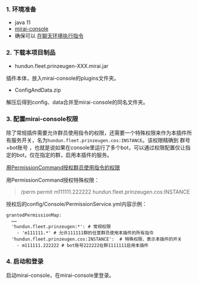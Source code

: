 ### 1. 环境准备

- java 11
- [mirai-console](https://github.com/mamoe/mirai/blob/dev/docs/UserManual.md)
- 确保可以 [在聊天环境执行指令](https://github.com/project-mirai/chat-command)  

### 2. 下载本项目制品

- hundun.fleet.prinzeugen-XXX.mirai.jar

插件本体，放入mirai-console的plugins文件夹。

- ConfigAndData.zip

解压后得到config、data合并至mirai-console的同名文件夹。

### 3. 配置mirai-console权限

除了常规插件需要允许群员使用指令的权限，还需要一个特殊权限来作为本插件所有服务开关，名为`hundun.fleet.prinzeugen.cos:INSTANCE`。该权限精确到 群号+bot账号 ，也就是说如果在console里运行了多个bot，可以通过权限配置仅让指定的bot，仅在指定的群，启用本插件的服务。

[用PermissionCommand授权群员使用指令的权限](https://github.com/mamoe/mirai-console/blob/master/docs/BuiltInCommands.md#%E6%8E%88%E4%BA%88%E4%B8%80%E4%B8%AA%E7%94%A8%E6%88%B7%E6%89%A7%E8%A1%8C%E6%89%80%E6%9C%89%E6%8C%87%E4%BB%A4%E7%9A%84%E6%9D%83%E9%99%90)

用PermissionCommand授权特殊权限：
> /perm permit m111111.222222 hundun.fleet.prinzeugen.cos:INSTANCE

授权后的config/Console/PermissionService.yml内容示例：
```
grantedPermissionMap: 
  ……
  'hundun.fleet.prinzeugen:*': # 常规权限
    - 'm111111.*' # 允许111111群的任意群员使用本插件的所有指令
  'hundun.fleet.prinzeugen.cos:INSTANCE':  # 特殊权限，表示本插件的开关
    - m111111.222222 # bot账号222222在群1111111启用本插件
```

### 4. 启动和登录

启动mirai-console，在mirai-console里登录。
